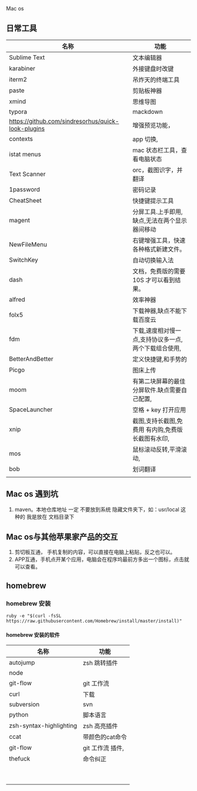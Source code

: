 Mac os 

## 日常工具

| 名称                                               | 功能                                                 |
| -------------------------------------------------- | ---------------------------------------------------- |
| Sublime Text                                       | 文本编辑器                                           |
| karabiner                                          | 外接键盘时改键                                       |
| iterm2                                             | 吊炸天的终端工具                                     |
| paste                                              | 剪贴板神器                                           |
| xmind                                              | 思维导图                                             |
| typora                                             | mackdown                                             |
| https://github.com/sindresorhus/quick-look-plugins | 增强预览功能，                                       |
| contexts                                           | app 切换,                                            |
| istat menus                                        | mac 状态栏工具，查看电脑状态                         |
| Text Scanner                                       | orc，截图识字，并翻译                                |
| 1password                                          | 密码记录                                             |
| CheatSheet                                         | 快捷键提示工具                                       |
| magent                                             | 分屏工具.上手即用,缺点,无法在两个显示器间移动        |
| NewFileMenu                                        | 右键增强工具，快速各种格式新建文件。                 |
| SwitchKey                                          | 自动切换输入法                                       |
| dash                                               | 文档，免费版的需要 10S 才可以看到结果。              |
| alfred                                             | 效率神器                                             |
| folx5                                              | 下载神器,缺点不能下载百度云                          |
| fdm                                                | 下载,速度相对慢一点,支持协议多一点,两个下载组合使用, |
| BetterAndBetter                                    | 定义快捷键,和手势的                                  |
| Picgo                                              | 图床上传                                             |
| moom                                               | 有第二块屏幕的最佳分屏软件.缺点需要自己配置,         |
| SpaceLauncher                                      | 空格 + key  打开应用                                 |
| xnip                                               | 截图,支持长截图,免费用 有内购,免费版长截图有水印,    |
| mos                                                | 鼠标滚动反转,平滑滚动,                               |
| bob                                                | 划词翻译                                             |
|                                                    |                                                      |



## Mac os 遇到坑

1. maven。本地仓库地址 一定 不要放到系统 隐藏文件夹下，如：usr/local 这种的 我是放在 文档目录下

## Mac os与其他苹果家产品的交互

1. 剪切板互通， 手机复制的内容，可以直接在电脑上粘贴，反之也可以。
2. APP互通，手机点开某个应用，电脑会在程序坞最前方多出一个图标，点击就可以查看。

## homebrew

### homebrew 安装

```shell
ruby -e "$(curl -fsSL https://raw.githubusercontent.com/Homebrew/install/master/install)"

```

#### homebrew 安装的软件

| 名称                    | 功能             |
| ----------------------- | ---------------- |
| autojump                | zsh 跳转插件     |
| node                    |                  |
| git-flow                | git 工作流       |
| curl                    | 下载             |
| subversion              | svn              |
| python                  | 脚本语言         |
| zsh-syntax-highlighting | zsh 高亮插件     |
| ccat                    | 带颜色的cat命令  |
| git-flow                | git 工作流 插件, |
| thefuck                 | 命令纠正         |
|                         |                  |
|                         |                  |
|                         |                  |
|                         |                  |
|                         |                  |
|                         |                  |
|                         |                  |
|                         |                  |
|                         |                  |

